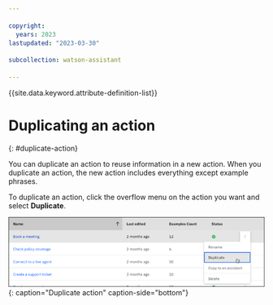 ```yaml
---

copyright:
  years: 2023
lastupdated: "2023-03-30"

subcollection: watson-assistant

---
```


{{site.data.keyword.attribute-definition-list}}

# Duplicating an action
{: #duplicate-action}

You can duplicate an action to reuse information in a new action. When you duplicate an action, the new action includes everything except example phrases. 

To duplicate an action, click the overflow menu on the action you want and select **Duplicate**.

![Duplicate action](images/manage-actions-duplicate.png){: caption="Duplicate action" caption-side="bottom"}

